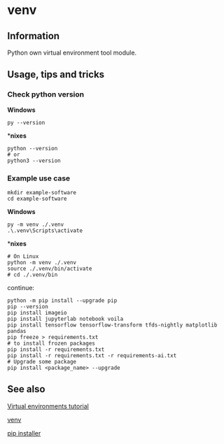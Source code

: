 # venv

## Information

Python own virtual environment tool module.

## Usage, tips and tricks

### Check python version

**Windows**

```commandline
py --version
```

***nixes**

```shell
python --version
# or
python3 --version
```

### Example use case

```shell
mkdir example-software
cd example-software
```

**Windows**

```commandline
py -m venv ./.venv
.\.venv\Scripts\activate
```

***nixes**

```shell
# On Linux
python -m venv ./.venv
source ./.venv/bin/activate
# cd ./.venv/bin
```

continue:

```shell
python -m pip install --upgrade pip
pip --version
pip install imageio
pip install jupyterlab notebook voila
pip install tensorflow tensorflow-transform tfds-nightly matplotlib pandas
pip freeze > requirements.txt
# to install frozen packages
pip install -r requirements.txt
pip install -r requirements.txt -r requirements-ai.txt
# Upgrade some package
pip install <package_name> --upgrade
```

## See also

[Virtual environments tutorial](https://docs.python.org/3/tutorial/venv.html)

[venv](https://docs.python.org/3/library/venv.html)

[pip installer](https://pip.pypa.io/en/stable/cli/pip_install/)
